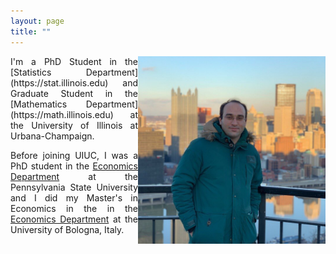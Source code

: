 ```yaml
---
layout: page
title: ""
---
```

<img src="images/mypic.jpg" align=right style="width:300px;height:300px;">                                          

<div align="justify">
<p>
I'm a PhD Student in the [Statistics Department](https://stat.illinois.edu) and Graduate Student in the [Mathematics Department](https://math.illinois.edu) at the University of Illinois at Urbana-Champaign.
<br/>
    
Before joining UIUC, I was a PhD student in the [Economics Department](https://econ.la.psu.edu) at the Pennsylvania State University and I did my Master's in Economics in the in the [Economics Department](https://dse.unibo.it/en/index.html) at the University of Bologna, Italy.
</p>
</div>
